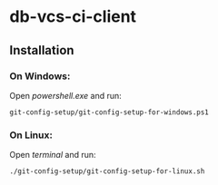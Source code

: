 # db-vcs-ci-client

## Installation

### On Windows:

Open *powershell.exe* and run:
```
git-config-setup/git-config-setup-for-windows.ps1
```

### On Linux:

Open *terminal* and run:
```
./git-config-setup/git-config-setup-for-linux.sh
```
